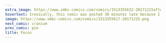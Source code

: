 ```yaml
---
extra_image: https://www.smbc-comics.com/comics/1513355632-20171215after.png
hovertext: Ironically, this comic was posted 30 minutes late because I lost track of time.
image: https://www.smbc-comics.com/comics/1513355617-20171215.png
next_comic: cranium
prev_comic: pie
title: Focus
---
```



